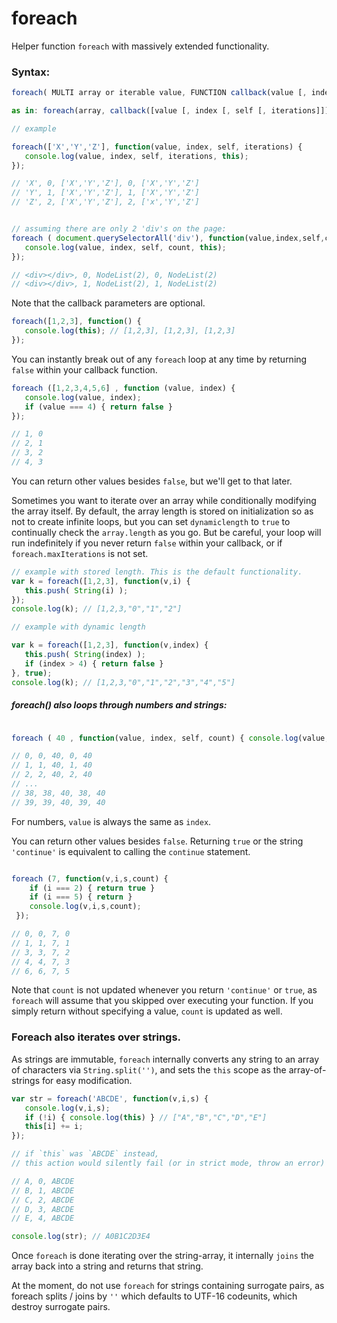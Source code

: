 # foreach
Helper function `foreach` with massively extended functionality.

### Syntax: 
```javascript
foreach( MULTI array or iterable value, FUNCTION callback(value [, index, [, self [, iterations]]]){} , BOOLEAN use_dynamic_length, MULTI modify_this_scope);

as in: foreach(array, callback([value [, index [, self [, iterations]]]]), [dynamiclength], [thisArg]);
```

```javascript
// example

foreach(['X','Y','Z'], function(value, index, self, iterations) { 
   console.log(value, index, self, iterations, this);
});

// 'X', 0, ['X','Y','Z'], 0, ['X','Y','Z']
// 'Y', 1, ['X','Y','Z'], 1, ['X','Y','Z']
// 'Z', 2, ['X','Y','Z'], 2, ['x','Y','Z']


// assuming there are only 2 'div's on the page:
foreach ( document.querySelectorAll('div'), function(value,index,self,count) {
   console.log(value, index, self, count, this);
});

// <div></div>, 0, NodeList(2), 0, NodeList(2)
// <div></div>, 1, NodeList(2), 1, NodeList(2)
```
Note that the callback parameters are optional.
```javascript
foreach([1,2,3], function() {
   console.log(this); // [1,2,3], [1,2,3], [1,2,3]
});
```
You can instantly break out of any `foreach` loop at any time by returning `false` within your callback function.

```javascript
foreach ([1,2,3,4,5,6] , function (value, index) {
   console.log(value, index);
   if (value === 4) { return false }
});

// 1, 0
// 2, 1
// 3, 2
// 4, 3
```
You can return other values besides `false`, but we'll get to that later. 

Sometimes you want to iterate over an array while conditionally modifying the array itself. By default, the array length is stored on initialization so as not to create infinite loops, but you can set `dynamiclength` to `true` to continually check the `array.length` as you go. But be careful, your loop will run indefinitely if you never return `false` within your callback, or if `foreach.maxIterations` is not set.

```javascript
// example with stored length. This is the default functionality.
var k = foreach([1,2,3], function(v,i) {
   this.push( String(i) );
});
console.log(k); // [1,2,3,"0","1","2"]

// example with dynamic length

var k = foreach([1,2,3], function(v,index) {
   this.push( String(index) );
   if (index > 4) { return false } 
}, true);
console.log(k); // [1,2,3,"0","1","2","3","4","5"]
```

##### foreach() also loops through numbers and strings:

```javascript

foreach ( 40 , function(value, index, self, count) { console.log(value,index,self,count,this); });

// 0, 0, 40, 0, 40
// 1, 1, 40, 1, 40
// 2, 2, 40, 2, 40
// ...
// 38, 38, 40, 38, 40
// 39, 39, 40, 39, 40

```
For numbers, `value` is always the same as `index`. 

 You can return other values besides `false`. Returning `true` or the string `'continue'` is equivalent to calling the `continue` statement.
 
 ```javascript
 
 foreach (7, function(v,i,s,count) { 
     if (i === 2) { return true } 
     if (i === 5) { return }
     console.log(v,i,s,count);
  });
 
 // 0, 0, 7, 0
 // 1, 1, 7, 1
 // 3, 3, 7, 2
 // 4, 4, 7, 3
 // 6, 6, 7, 5
 ```
Note that `count` is not updated whenever you return `'continue'` or `true`, as `foreach` will assume that you skipped over executing your function. If you simply return without specifying a value, `count` is updated as well.


### Foreach also iterates over strings.

As strings are immutable, `foreach` internally converts any string to an array of characters via `String.split('')`, and sets the `this` scope as the array-of-strings for easy modification.

```javascript
var str = foreach('ABCDE', function(v,i,s) {
   console.log(v,i,s); 
   if (!i) { console.log(this) } // ["A","B","C","D","E"]
   this[i] += i;
});

// if `this` was `ABCDE` instead, 
// this action would silently fail (or in strict mode, throw an error)

// A, 0, ABCDE
// B, 1, ABCDE
// C, 2, ABCDE
// D, 3, ABCDE
// E, 4, ABCDE

console.log(str); // A0B1C2D3E4
```
Once `foreach` is done iterating over the string-array, it internally `joins` the array back into a string and returns that string.

At the moment, do not use `foreach` for strings containing surrogate pairs, as foreach splits / joins by `''` which defaults to UTF-16 codeunits, which destroy surrogate pairs.
